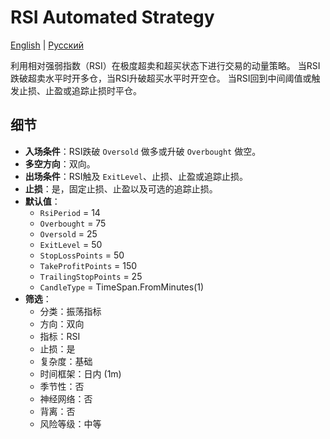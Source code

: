# RSI Automated Strategy
[English](README.md) | [Русский](README_ru.md)

利用相对强弱指数（RSI）在极度超卖和超买状态下进行交易的动量策略。
当RSI跌破超卖水平时开多仓，当RSI升破超买水平时开空仓。
当RSI回到中间阈值或触发止损、止盈或追踪止损时平仓。

## 细节

- **入场条件**：RSI跌破 `Oversold` 做多或升破 `Overbought` 做空。
- **多空方向**：双向。
- **出场条件**：RSI触及 `ExitLevel`、止损、止盈或追踪止损。
- **止损**：是，固定止损、止盈以及可选的追踪止损。
- **默认值**：
  - `RsiPeriod` = 14
  - `Overbought` = 75
  - `Oversold` = 25
  - `ExitLevel` = 50
  - `StopLossPoints` = 50
  - `TakeProfitPoints` = 150
  - `TrailingStopPoints` = 25
  - `CandleType` = TimeSpan.FromMinutes(1)
- **筛选**：
  - 分类：振荡指标
  - 方向：双向
  - 指标：RSI
  - 止损：是
  - 复杂度：基础
  - 时间框架：日内 (1m)
  - 季节性：否
  - 神经网络：否
  - 背离：否
  - 风险等级：中等
